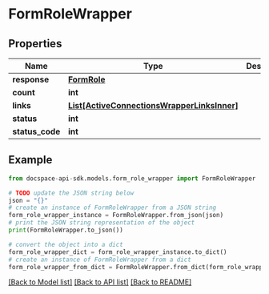 # FormRoleWrapper

## Properties

Name | Type | Description | Notes
------------ | ------------- | ------------- | -------------
**response** | [**FormRole**](FormRole.md) |  | [optional] 
**count** | **int** |  | [optional] 
**links** | [**List[ActiveConnectionsWrapperLinksInner]**](ActiveConnectionsWrapperLinksInner.md) |  | [optional] 
**status** | **int** |  | [optional] 
**status_code** | **int** |  | [optional] 

## Example

```python
from docspace-api-sdk.models.form_role_wrapper import FormRoleWrapper

# TODO update the JSON string below
json = "{}"
# create an instance of FormRoleWrapper from a JSON string
form_role_wrapper_instance = FormRoleWrapper.from_json(json)
# print the JSON string representation of the object
print(FormRoleWrapper.to_json())

# convert the object into a dict
form_role_wrapper_dict = form_role_wrapper_instance.to_dict()
# create an instance of FormRoleWrapper from a dict
form_role_wrapper_from_dict = FormRoleWrapper.from_dict(form_role_wrapper_dict)
```
[[Back to Model list]](../README.md#documentation-for-models) [[Back to API list]](../README.md#documentation-for-api-endpoints) [[Back to README]](../README.md)



